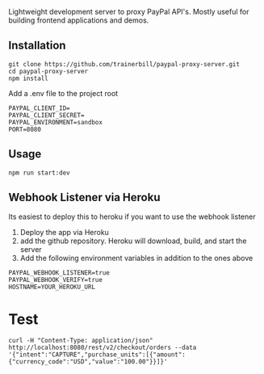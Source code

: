 Lightweight development server to proxy PayPal API's.  Mostly useful for building frontend applications and demos.

## Installation
```
git clone https://github.com/trainerbill/paypal-proxy-server.git
cd paypal-proxy-server
npm install
```

Add a .env file to the project root
```
PAYPAL_CLIENT_ID=
PAYPAL_CLIENT_SECRET=
PAYPAL_ENVIRONMENT=sandbox
PORT=8080
```

## Usage
```
npm run start:dev
```

## Webhook Listener via Heroku
Its easiest to deploy this to heroku if you want to use the webhook listener

1.  Deploy the app via Heroku
2.  add the github repository.  Heroku will download, build, and start the server
3.  Add the following environment variables in addition to the ones above

```
PAYPAL_WEBHOOK_LISTENER=true
PAYPAL_WEBHOOK_VERIFY=true 
HOSTNAME=YOUR_HEROKU_URL
```

# Test
```
curl -H "Content-Type: application/json" http://localhost:8080/rest/v2/checkout/orders --data '{"intent":"CAPTURE","purchase_units":[{"amount":{"currency_code":"USD","value":"100.00"}}]}' 
```
